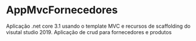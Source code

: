 # AppMvcFornecedores
Aplicação .net core 3.1 usando o template MVC e recursos de scaffolding do visutal studio 2019. Aplicação de crud para fornecedores e produtos
